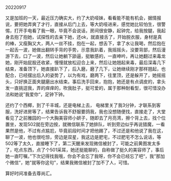 20220917

又是加班的一天，最近压力确实大，约了大奶哑妹，看看能不能有机会，据情报说，要把她弄爽了才行，直接从后门上去，等大奶哑进来，感觉她比较怕生，很警惕，打开手电看了我一眼，毕竟不会说话，房间很安静，起钟完，给我按腿，我起身去抱了抱她，试探性的去亲下她，还ok，就直接舌了，开始脱衣服，身材是真的棒，又瘦胸又大，两人一丝不挂，抱在一起，想舌下，拿了水让我喝，然后抱在一起舌一波，她做出翻转手背的手势，示意我趴着，我摇摇头，没要背部，然后漫游下去，口了一波，然后让她躺下舔逼，挺敏感的，一直呻吟，再让她翻过来毒龙她，刚开始屁股还收紧，慢慢就放松迎合上来，然后让她翘起来毒，最后深毒几下结束，准备顶下，她直接趴下了，后入磨，磨了几下，让她继续刚才那样翘起，也配合，已经摆出后入的姿势了，以为有戏，磨两下，往里顶，还是躲开了，她摇摇头，只好换正面夹腿磨出水结束。事后洗手回来，抱抱，她还是有点调皮的，拿头发一直挑逗我，弄的痒痒的，吹我肚子，挺可爱的，属于那种耐看型，很可惜没办法和她说”我爱你“，足钟下钟。

还约了个西椰，到了千丰城，还是电梯上去， 电梯里关了我3分钟，才联系到客服，洗好进房等了，结果告诉我不舒服要鸽我，我也没想随便找，直接走了，大堂看见了之前雅园的一个大胸美容师小妍子，随即去了月亮湾，擦个背上去，找个位置坐，发现502就在旁边按，就微信联系了她排队，听到旁边似乎再说猎魔，一看果然是他，不过有点尴尬，毕竟前段时间才把他踢了，不过还是和他说了我在这，聊了一波，他也很吃惊，旁边是双星，我这边是肥宅，不过肥宅不怎么说话，等502等了太久，直接睡下了，第二天醒来发现微信被封了，可能之前黄图发太多了，吃点东西，点了个501采耳，她还挺能聊的，自称做了挺久的美容师了，事后她一直叮嘱，”下次记得找我哦，你会不会忘了我呀，你不会已经忘了吧“，我”那加个微信“，她"就等你这句"，结果我微信被封了加不了人，可惜。

算好时间准备去尊尚汇。